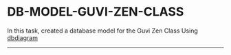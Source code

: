 # DB-MODEL-GUVI-ZEN-CLASS

In this task, created a database model for the Guvi Zen Class Using [dbdiagram](https://dbdiagram.io/home)

---

